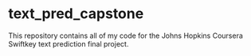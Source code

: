 # text_pred_capstone
This repository contains all of my code for the Johns Hopkins Coursera Swiftkey text prediction final project.
